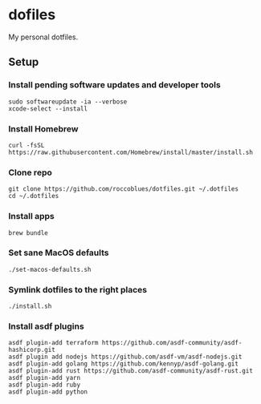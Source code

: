 # dofiles

My personal dotfiles.

## Setup


### Install pending software updates and developer tools
```
sudo softwareupdate -ia --verbose
xcode-select --install
```

### Install Homebrew
```
curl -fsSL https://raw.githubusercontent.com/Homebrew/install/master/install.sh
```

### Clone repo
```
git clone https://github.com/roccoblues/dotfiles.git ~/.dotfiles
cd ~/.dotfiles
```

### Install apps
```
brew bundle
```

### Set sane MacOS defaults
```
./set-macos-defaults.sh
```

### Symlink dotfiles to the right places
```
./install.sh
```

### Install asdf plugins
```
asdf plugin-add terraform https://github.com/asdf-community/asdf-hashicorp.git
asdf plugin add nodejs https://github.com/asdf-vm/asdf-nodejs.git
asdf plugin-add golang https://github.com/kennyp/asdf-golang.git
asdf plugin-add rust https://github.com/asdf-community/asdf-rust.git
asdf plugin-add yarn
asdf plugin-add ruby
asdf plugin-add python
```

